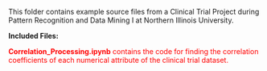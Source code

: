 <html><p>This folder contains example source files from a Clinical Trial Project during Pattern Recognition and Data Mining I at Northern Illinois University.</p>
<p><b>Included Files:</b></p>
<p id=p1><b>Correlation_Processing.ipynb</b> contains the code for finding the correlation coefficients of each numerical attribute of the clinical trial dataset.</p>
</html>

<style>
  #p1{color:red}
</style>
